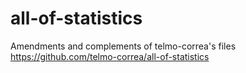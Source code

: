 # all-of-statistics


Amendments and complements of telmo-correa's files https://github.com/telmo-correa/all-of-statistics